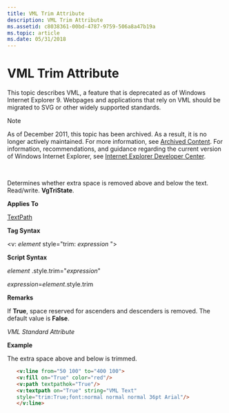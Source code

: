 ```yaml
---
title: VML Trim Attribute
description: VML Trim Attribute
ms.assetid: c8038361-00bd-4787-9759-506a8a47b19a
ms.topic: article
ms.date: 05/31/2018
---
```


# VML Trim Attribute

This topic describes VML, a feature that is deprecated as of Windows Internet Explorer 9. Webpages and applications that rely on VML should be migrated to SVG or other widely supported standards.

> [!Note]  
> As of December 2011, this topic has been archived. As a result, it is no longer actively maintained. For more information, see [Archived Content](https://docs.microsoft.com/previous-versions/windows/internet-explorer/ie-developer/). For information, recommendations, and guidance regarding the current version of Windows Internet Explorer, see [Internet Explorer Developer Center](https://msdn.microsoft.com/ie/).

 

Determines whether extra space is removed above and below the text. Read/write. **VgTriState**.

**Applies To**

[TextPath](msdn-online-vml-textpath-element.md)

**Tag Syntax**

<v: *element* style="trim: *expression* ">

**Script Syntax**

*element* .style.trim="*expression*"

*expression*=*element*.style.trim

**Remarks**

If **True**, space reserved for ascenders and descenders is removed. The default value is **False**.

*VML Standard Attribute*

**Example**

The extra space above and below is trimmed.


```HTML
   <v:line from="50 100" to="400 100">
   <v:fill on="True" color="red"/>
   <v:path textpathok="True"/>
   <v:textpath on="True" string="VML Text"
   style="trim:True;font:normal normal normal 36pt Arial"/>
   </v:line>
```



 

 




